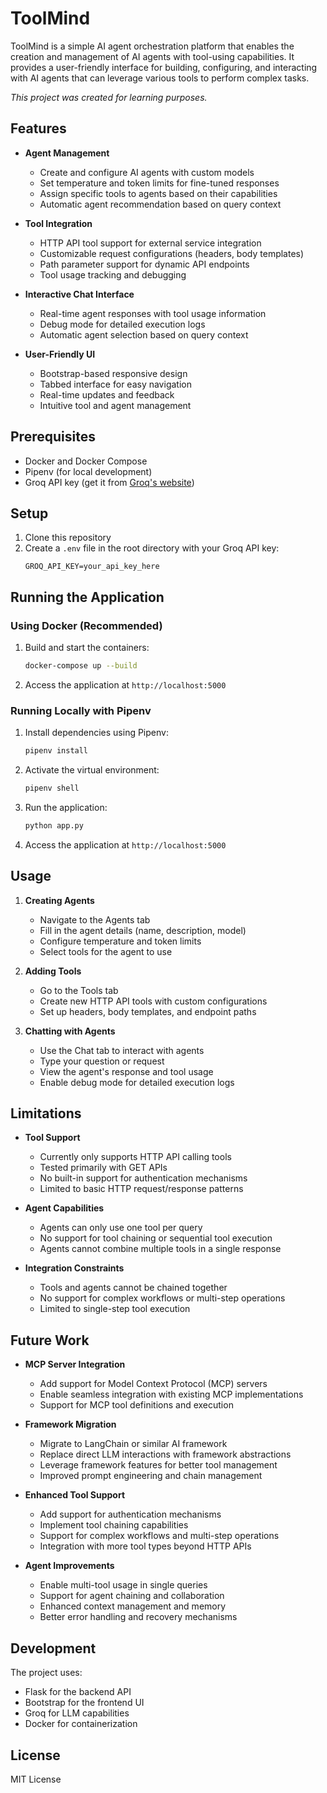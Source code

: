 # ToolMind

ToolMind is a simple AI agent orchestration platform that enables the creation and management of AI agents with tool-using capabilities. It provides a user-friendly interface for building, configuring, and interacting with AI agents that can leverage various tools to perform complex tasks.

*This project was created for learning purposes.*

## Features

- **Agent Management**
  - Create and configure AI agents with custom models
  - Set temperature and token limits for fine-tuned responses
  - Assign specific tools to agents based on their capabilities
  - Automatic agent recommendation based on query context

- **Tool Integration**
  - HTTP API tool support for external service integration
  - Customizable request configurations (headers, body templates)
  - Path parameter support for dynamic API endpoints
  - Tool usage tracking and debugging

- **Interactive Chat Interface**
  - Real-time agent responses with tool usage information
  - Debug mode for detailed execution logs
  - Automatic agent selection based on query context

- **User-Friendly UI**
  - Bootstrap-based responsive design
  - Tabbed interface for easy navigation
  - Real-time updates and feedback
  - Intuitive tool and agent management

## Prerequisites

- Docker and Docker Compose
- Pipenv (for local development)
- Groq API key (get it from [Groq's website](https://console.groq.com/))

## Setup

1. Clone this repository
2. Create a `.env` file in the root directory with your Groq API key:
   ```
   GROQ_API_KEY=your_api_key_here
   ```

## Running the Application

### Using Docker (Recommended)

1. Build and start the containers:
   ```bash
   docker-compose up --build
   ```

2. Access the application at `http://localhost:5000`

### Running Locally with Pipenv

1. Install dependencies using Pipenv:
   ```bash
   pipenv install
   ```

2. Activate the virtual environment:
   ```bash
   pipenv shell
   ```

3. Run the application:
   ```bash
   python app.py
   ```

4. Access the application at `http://localhost:5000`

## Usage

1. **Creating Agents**
   - Navigate to the Agents tab
   - Fill in the agent details (name, description, model)
   - Configure temperature and token limits
   - Select tools for the agent to use

2. **Adding Tools**
   - Go to the Tools tab
   - Create new HTTP API tools with custom configurations
   - Set up headers, body templates, and endpoint paths

3. **Chatting with Agents**
   - Use the Chat tab to interact with agents
   - Type your question or request
   - View the agent's response and tool usage
   - Enable debug mode for detailed execution logs

## Limitations

- **Tool Support**
  - Currently only supports HTTP API calling tools
  - Tested primarily with GET APIs
  - No built-in support for authentication mechanisms
  - Limited to basic HTTP request/response patterns

- **Agent Capabilities**
  - Agents can only use one tool per query
  - No support for tool chaining or sequential tool execution
  - Agents cannot combine multiple tools in a single response

- **Integration Constraints**
  - Tools and agents cannot be chained together
  - No support for complex workflows or multi-step operations
  - Limited to single-step tool execution

## Future Work

- **MCP Server Integration**
  - Add support for Model Context Protocol (MCP) servers
  - Enable seamless integration with existing MCP implementations
  - Support for MCP tool definitions and execution

- **Framework Migration**
  - Migrate to LangChain or similar AI framework
  - Replace direct LLM interactions with framework abstractions
  - Leverage framework features for better tool management
  - Improved prompt engineering and chain management

- **Enhanced Tool Support**
  - Add support for authentication mechanisms
  - Implement tool chaining capabilities
  - Support for complex workflows and multi-step operations
  - Integration with more tool types beyond HTTP APIs

- **Agent Improvements**
  - Enable multi-tool usage in single queries
  - Support for agent chaining and collaboration
  - Enhanced context management and memory
  - Better error handling and recovery mechanisms

## Development

The project uses:
- Flask for the backend API
- Bootstrap for the frontend UI
- Groq for LLM capabilities
- Docker for containerization

## License

MIT License 